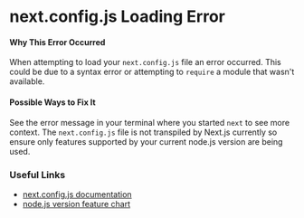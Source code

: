 # next.config.js Loading Error

#### Why This Error Occurred

When attempting to load your `next.config.js` file an error occurred. This could be due to a syntax error or attempting to `require` a module that wasn't available.

#### Possible Ways to Fix It

See the error message in your terminal where you started `next` to see more context. The `next.config.js` file is not transpiled by Next.js currently so ensure only features supported by your current node.js version are being used.

### Useful Links

- [next.config.js documentation](https://nextjs.org/docs/api-reference/next.config.js/introduction)
- [node.js version feature chart](https://node.green/)
